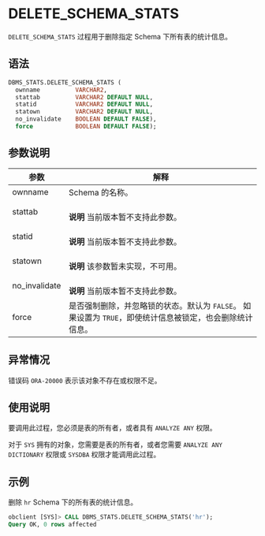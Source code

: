 # DELETE_SCHEMA_STATS 

`DELETE_SCHEMA_STATS` 过程用于删除指定 Schema 下所有表的统计信息。

## 语法 

```sql
DBMS_STATS.DELETE_SCHEMA_STATS (
  ownname          VARCHAR2, 
  stattab          VARCHAR2 DEFAULT NULL, 
  statid           VARCHAR2 DEFAULT NULL,
  statown          VARCHAR2 DEFAULT NULL,
  no_invalidate    BOOLEAN DEFAULT FALSE),
  force            BOOLEAN DEFAULT FALSE);
```



## 参数说明 


|      参数       |                                      解释                                   |
|---------------|------------------------------------------------------------------------------|
| ownname       | Schema 的名称。                                                               |
| stattab       | <br>**说明** 当前版本暂不支持此参数。</br>                                      |
| statid        | <br>**说明** 当前版本暂不支持此参数。</br>                                      |
| statown       | <br>**说明** 该参数暂未实现，不可用。</br>                                      |
| no_invalidate | <br>**说明** 当前版本暂不支持此参数。</br>                                      |
| force         | 是否强制删除，并忽略锁的状态。默认为 `FALSE`。 如果设置为 `TRUE`，即使统计信息被锁定，也会删除统计信息。 |



## 异常情况 

错误码 `ORA-20000` 表示该对象不存在或权限不足。

## 使用说明 

要调用此过程，您必须是表的所有者，或者具有 `ANALYZE ANY` 权限。

对于 `SYS` 拥有的对象，您需要是表的所有者，或者您需要 `ANALYZE ANY DICTIONARY` 权限或 `SYSDBA` 权限才能调用此过程。

## 示例 

删除 `hr` Schema 下的所有表的统计信息。

```sql
obclient [SYS]> CALL DBMS_STATS.DELETE_SCHEMA_STATS('hr');
Query OK, 0 rows affected
```